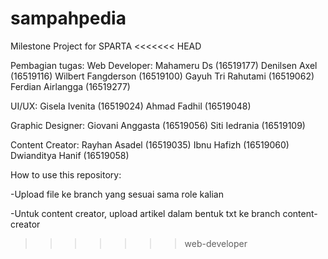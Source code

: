 # sampahpedia
Milestone Project for SPARTA
<<<<<<< HEAD

Pembagian tugas:
Web Developer:
Mahameru Ds (16519177)
Denilsen Axel (16519116)
Wilbert Fangderson (16519100)
Gayuh Tri Rahutami (16519062)
Ferdian Airlangga (16519277)

UI/UX:
Gisela Ivenita (16519024)
Ahmad Fadhil (16519048)

Graphic Designer:
Giovani Anggasta (16519056)
Siti Iedrania (16519109)

Content Creator:
Rayhan Asadel (16519035)
Ibnu Hafizh (16519060)
Dwianditya Hanif (16519058)

How to use this repository:

-Upload file ke branch yang sesuai sama role kalian

-Untuk content creator, upload artikel dalam bentuk txt ke branch content-creator

>>>>>>> web-developer

